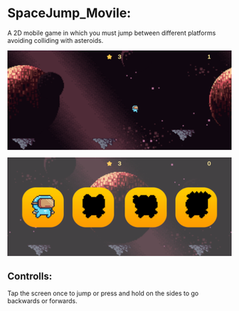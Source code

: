 # SpaceJump_Movile:

A 2D mobile game in which you must jump between different platforms avoiding colliding with asteroids.

![Alt text](image.png)

![Alt text](image-1.png)

## Controlls:

Tap the screen once to jump or press and hold on the sides to go backwards or forwards.